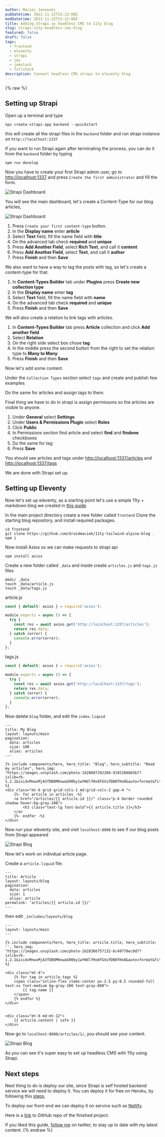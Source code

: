 ```yaml
---
author: Maciej Janowski
pubDatetime: 2021-11-22T15:22:00Z
modDatetime: 2021-11-22T15:22:00Z
title: Adding Strapi as headless CMS to 11ty blog
slug: strapi-11ty-headless-cms-blog
featured: false
draft: false
tags:
  - frontend
  - eleventy
  - strapi
  - cms
  - jamstack
  - fullstack
description: Connect headless CMS strapi to eleventy blog 
---
```

{% raw %}
## Setting up Strapi

Open up a terminal and type 

```sh-session
npx create-strapi-app backend --quickstart
```

this will create all the strapi files in the `backend` folder and run strapi instance on `http://localhost:1337`

If you want to run Strapi again after terminating the process, you can do it from the `backend` folder by typing

```sh-session
npm run develop
```

Now you have to create your first Strapi admin user, go to [http://localhost:1337](http://localhost:1337) and press `Create the first administrator` and fill the form.

![Strapi Dashboard](https://janowski.dev/assets/img/articles/eleventy_strapi/strapi_1.png)

You will see the main dashboard, let's create a Content-Type for our blog articles, 

![Strapi Dashboard](https://janowski.dev/assets/img/articles/eleventy_strapi/strapi_2.png)

1. Press `Create your first content-type` button.
2. In the **Display name** enter **article**
3. Select **Text** field, fill the name field with **title**
4. On the advanced tab check **required** and **unique**
5. Press **Add Another Field**, select **Rich Text**, and call it **content**
6. Press **Add Another Field**, select **Text**, and call it **author**
7. Press **Finish** and then **Save**

We also want to have a way to tag the posts with tag, so let's create a content-type for that.

1. In **Content-Types Builder** tab under **Plugins** press **Create new collection type**
2. In the **Display name** enter **tag**
3. Select **Text** field, fill the name field with **name**
4. On the advanced tab check **required** and **unique**
5. Press **Finish** and then **Save**

We will also create a relation to link tags with articles.

1. In **Content-Types Builder** tab press **Article** collection and click **Add another field**
2. Select **Relation**
3. On the right side select box chose **tag**
4. In the middle press the second button from the right to set the relation type to **Many to Many**
5. Press **Finish** and then **Save**

Now let's add some content.

Under the `Collection Types` section select `tags` and create and publish few examples.

Do the same for articles and assign tags to them.

Final thing we have to do in strapi is assign permissons so the articles are visible to anyone.

1. Under **General** select **Settings** 
2. Under **Users & Permissions Plugin** select **Roles**
3. Click **Public**
4. In Permissions section find article and select **find** and **findone** checkboxes
5. Do the same for tag
6. Press **Save**

You should see articles and tags under [http://localhost:1337/articles](http://localhost:1337/articles) and [http://localhost:1337/tags](http://localhost:1337/tags) 

We are done with Strapi set up.

## Setting up Eleventy

Now let's set up eleventy, as a starting point let's use a simple 11ty + markdown blog we created in [this guide](https://janowski.dev/articles/how-to-set-up-personal-website-with-markdown-tailwind-alpinejs/)

In the main project directory create a new folder called `frontend`
Clone the starting blog repository, and install required packages.

```sh-session
cd frontend
git clone https://github.com/druidmaciek/11ty-tailwind-alpine-blog .
npm i
```

Now install Axios so we can make requests to strapi api

```sh-session
npm install axios
```

Create a new folder called `_data` and inside create `articles.js` and `tags.js` files

```sh-session
mkdir _data
touch _data/article.js
touch _data/tags.js
```

article.js

```javascript
const { default: axios } = require('axios');

module.exports = async () => {
  try {
    const res = await axios.get('http://localhost:1337/articles');
    return res.data;
  } catch (error) {
    console.error(error);
  }
};
```

tags.js

```javascript
const { default: axios } = require('axios');

module.exports = async () => {
  try {
    const res = await axios.get('http://localhost:1337/tags');
    return res.data;
  } catch (error) {
    console.error(error);
  }
};
```

Now delete `blog` folder, and edit the `index.liquid`

```liquid
---
title: My Blog
layout: layouts/main
pagination:
  data: articles
  size: 100
  alias: articles
---

{% include components/hero, hero_title: "Blog", hero_subtitle: "Read my articles", hero_img:
"https://images.unsplash.com/photo-1628607292260-9195108b03b7?ixlib=rb-1.2.1&ixid=MnwxMjA3fDB8MHxwaG90by1wYWdlfHx8fGVufDB8fHx8&auto=format&fit=crop&w=1502&q=80"
%}
<div class="mt-6 grid grid-cols-1 md:grid-cols-2 gap-4 ">
    {%- for article in articles -%}
    <a href="/articles/{{ article.id }}/" class="p-4 border rounded shadow hover:bg-gray-100">
        <h3 class="text-lg font-bold">{{ article.title }}</h3>
    </a>
    {%- endfor -%}
</div>
``` 

Now run your eleventy site, and visit `localhost:8080` to see if our blog posts from Strapi appeared

![Strapi Blog](https://janowski.dev/assets/img/articles/eleventy_strapi/blog_1.png)

Now let's work on indivdual article page.

Create a `article.liquid` file.

```liquid
---
title: Article
layout: layouts/blog
pagination:
  data: articles
  size: 1
  alias: article
permalink: 'articles/{{ article.id }}/'
---
```

then edit `_includes/layouts/blog`

```liquid
---
layout: layouts/main
---

{% include components/hero, hero_title: article.title, hero_subtitle: '', hero_img:
"https://images.unsplash.com/photo-1628366757132-6c49770ec9d7?ixlib=rb-1.2.1&ixid=MnwxMjA3fDB8MHxwaG90by1wYWdlfHx8fGVufDB8fHx8&auto=format&fit=crop&w=1500&q=80"
%}

<div class="mt-4">
    {% for tag in article.tags %}
    <span class="inline-flex items-center px-2.5 py-0.5 rounded-full text-xs font-medium bg-gray-100 text-gray-800">
        {{ tag.name }}
    </span>
    {% endfor %}
</div>


<div class="mt-6 md:mt-12">
    {{ article.content | safe }}
</div>

```

Now go to `localhost:8080/articles/1/`, you should see your content.

![Strapi Blog](https://janowski.dev/assets/img/articles/eleventy_strapi/blog_2.png)

As you can see it's super easy to set up headless CMS with 11ty using Strapi.

## Next steps

Next thing to do is deploy our site, since Strapi is self hosted backend service we will need to deploy it. You can deploy it for free on Heroku, by following this [steps](https://strapi.io/documentation/developer-docs/latest/setup-deployment-guides/deployment/hosting-guides/heroku.html).

To deploy our front-end we can deploy it on service such as [Netlify](https://docs.netlify.com/configure-builds/common-configurations/eleventy/).


Here is a [link](https://github.com/druidmaciek/eleventy_strapi_blog) to GitHub repo of the finished project.

If you liked this guide, [follow me](https://twitter.com/MaciejJanowski) on twitter, to stay up to date with my latest content.
{% endraw %}